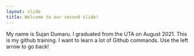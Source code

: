 ```yaml
---
layout: slide
title: Welcome to our second slide!
---
```

My name is Sujan Dumaru. I graduated from the UTA on August 2021. This is my github training. I want to learn a lot of Github commands.
Use the left arrow to go back!
